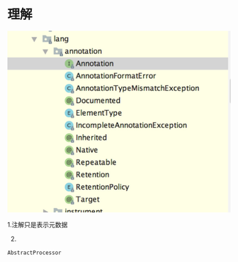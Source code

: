 # 理解

![](../../.gitbook/assets/image%20%283%29.png)

1.注解只是表示元数据

2.



```text
AbstractProcessor
```

 

